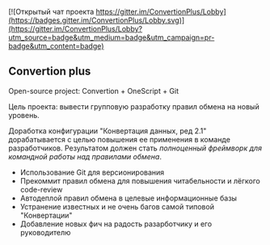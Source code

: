 [![Открытый чат проекта https://gitter.im/ConvertionPlus/Lobby](https://badges.gitter.im/ConvertionPlus/Lobby.svg)](https://gitter.im/ConvertionPlus/Lobby?utm_source=badge&utm_medium=badge&utm_campaign=pr-badge&utm_content=badge)

## Convertion plus
Open-source project: Convertion + OneScript + Git

Цель проекта: вывести групповую разработку правил обмена на новый уровень.

Доработка конфигурации "Конвертация данных, ред 2.1" дорабатывается с целью повышения ее применения в команде разработчиков. Результатом должен стать *полноценный фреймворк для командной работы над правилами обмена*.

* Использование Git для версионирования
* Прекоммит правил обмена для повышения читабельности и лёгкого code-review
* Автодеплой правил обмена в целевые информационные базы
* Устранение известных и не очень багов самой типовой "Конвертации"
* Добавление новых фич на радость разарботчику и его руководителю
